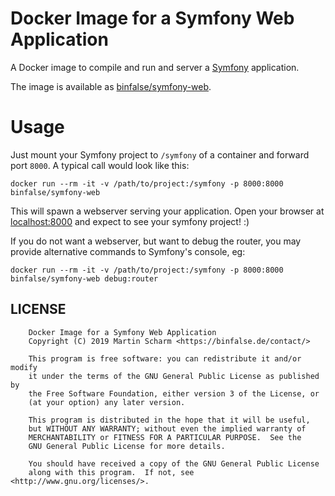 # Docker Image for a Symfony Web Application
A Docker image to compile and run and server a [Symfony](https://symfony.com) application.

The image is available as [binfalse/symfony-web](https://hub.docker.com/r/binfalse/symfony-web).

# Usage

Just mount your Symfony project to `/symfony` of a container and forward port `8000`.
A typical call would look like this:

    docker run --rm -it -v /path/to/project:/symfony -p 8000:8000 binfalse/symfony-web

This will spawn a webserver serving your application.
Open your browser at [localhost:8000](http://localhost:8000) and expect to see your symfony project! :)

If you do not want a webserver, but want to debug the router, you may provide alternative commands to Symfony's console, eg:

    docker run --rm -it -v /path/to/project:/symfony -p 8000:8000 binfalse/symfony-web debug:router

## LICENSE

        Docker Image for a Symfony Web Application
        Copyright (C) 2019 Martin Scharm <https://binfalse.de/contact/>

        This program is free software: you can redistribute it and/or modify
        it under the terms of the GNU General Public License as published by
        the Free Software Foundation, either version 3 of the License, or
        (at your option) any later version.

        This program is distributed in the hope that it will be useful,
        but WITHOUT ANY WARRANTY; without even the implied warranty of
        MERCHANTABILITY or FITNESS FOR A PARTICULAR PURPOSE.  See the
        GNU General Public License for more details.

        You should have received a copy of the GNU General Public License
        along with this program.  If not, see <http://www.gnu.org/licenses/>.

